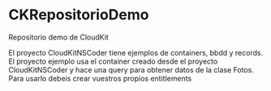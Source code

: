 CKRepositorioDemo
=================

Repositorio demo de CloudKit

El proyecto CloudKitNSCoder tiene ejemplos de containers, bbdd y records.
El proyecto ejemplo usa el container creado desde el proyecto CloudKitNSCoder y hace una query para obtener datos de la clase Fotos.
Para usarlo debeis crear vuestros propios entitlements
